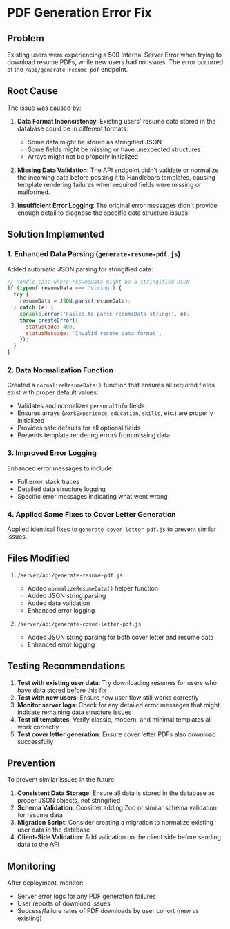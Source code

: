 # PDF Generation Error Fix

## Problem
Existing users were experiencing a 500 Internal Server Error when trying to download resume PDFs, while new users had no issues. The error occurred at the `/api/generate-resume-pdf` endpoint.

## Root Cause
The issue was caused by:

1. **Data Format Inconsistency**: Existing users' resume data stored in the database could be in different formats:
   - Some data might be stored as stringified JSON
   - Some fields might be missing or have unexpected structures
   - Arrays might not be properly initialized

2. **Missing Data Validation**: The API endpoint didn't validate or normalize the incoming data before passing it to Handlebars templates, causing template rendering failures when required fields were missing or malformed.

3. **Insufficient Error Logging**: The original error messages didn't provide enough detail to diagnose the specific data structure issues.

## Solution Implemented

### 1. Enhanced Data Parsing (`generate-resume-pdf.js`)
Added automatic JSON parsing for stringified data:
```javascript
// Handle case where resumeData might be a stringified JSON
if (typeof resumeData === 'string') {
  try {
    resumeData = JSON.parse(resumeData);
  } catch (e) {
    console.error('Failed to parse resumeData string:', e);
    throw createError({
      statusCode: 400,
      statusMessage: 'Invalid resume data format',
    });
  }
}
```

### 2. Data Normalization Function
Created a `normalizeResumeData()` function that ensures all required fields exist with proper default values:
- Validates and normalizes `personalInfo` fields
- Ensures arrays (`workExperience`, `education`, `skills`, etc.) are properly initialized
- Provides safe defaults for all optional fields
- Prevents template rendering errors from missing data

### 3. Improved Error Logging
Enhanced error messages to include:
- Full error stack traces
- Detailed data structure logging
- Specific error messages indicating what went wrong

### 4. Applied Same Fixes to Cover Letter Generation
Applied identical fixes to `generate-cover-letter-pdf.js` to prevent similar issues.

## Files Modified

1. `/server/api/generate-resume-pdf.js`
   - Added `normalizeResumeData()` helper function
   - Added JSON string parsing
   - Added data validation
   - Enhanced error logging

2. `/server/api/generate-cover-letter-pdf.js`
   - Added JSON string parsing for both cover letter and resume data
   - Enhanced error logging

## Testing Recommendations

1. **Test with existing user data**: Try downloading resumes for users who have data stored before this fix
2. **Test with new users**: Ensure new user flow still works correctly
3. **Monitor server logs**: Check for any detailed error messages that might indicate remaining data structure issues
4. **Test all templates**: Verify classic, modern, and minimal templates all work correctly
5. **Test cover letter generation**: Ensure cover letter PDFs also download successfully

## Prevention

To prevent similar issues in the future:

1. **Consistent Data Storage**: Ensure all data is stored in the database as proper JSON objects, not stringified
2. **Schema Validation**: Consider adding Zod or similar schema validation for resume data
3. **Migration Script**: Consider creating a migration to normalize existing user data in the database
4. **Client-Side Validation**: Add validation on the client side before sending data to the API

## Monitoring

After deployment, monitor:
- Server error logs for any PDF generation failures
- User reports of download issues
- Success/failure rates of PDF downloads by user cohort (new vs existing)

